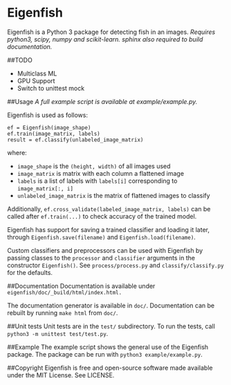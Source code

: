 # Eigenfish
Eigenfish is a Python 3 package for detecting fish in an images.
*Requires python3, scipy, numpy and scikit-learn. sphinx also required to 
build documentation.*

##TODO
- Multiclass ML
- GPU Support
- Switch to unittest mock

##Usage
*A full example script is available at example/example.py.*

Eigenfish is used as follows:
```
ef = Eigenfish(image_shape)
ef.train(image_matrix, labels)
result = ef.classify(unlabeled_image_matrix)
```
where:
- `image_shape` is the `(height, width)` of all images used
- `image_matrix` is matrix with each column a flattened image
- `labels` is a list of labels with `labels[i]` corresponding to
`image_matrix[:, i]`
- `unlabeled_image_matrix` is the matrix of flattened images to classify

Additionally, `ef.cross_validate(labeled_image_matrix, labels)` can be called
after `ef.train(...)` to check accuracy of the trained model.

Eigenfish has support for saving a trained classifier and loading it later,
through `Eigenfish.save(filename)` and `Eigenfish.load(filename)`.

Custom classifiers and preprocessors can be used with Eigenfish by passing
classes to the `processor` and `classifier` arguments in the constructor
`Eigenfish()`.
See `process/process.py` and `classify/classify.py` for the defaults.

##Documentation
Documentation is available under `eigenfish/doc/_build/html/index.html.`

The documentation generator is available in `doc/`. Documentation can be rebuilt
by running `make html` from `doc/`.

##Unit tests
Unit tests are in the `test/` subdirectory. To run the tests, call
`python3 -m unittest test/test.py`.

##Example
The example script shows the general use of the Eigenfish package. The package
can be run with `python3 example/example.py`.

##Copyright
Eigenfish is free and open-source software made available under the MIT License.
See LICENSE.
